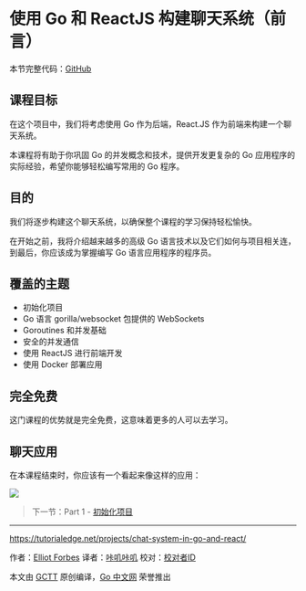# 使用 Go 和 ReactJS 构建聊天系统（前言）

本节完整代码：[GitHub](https://github.com/watermelo/realtime-chat-go-react/tree/master)

## 课程目标
在这个项目中，我们将考虑使用 Go 作为后端，React.JS 作为前端来构建一个聊天系统。

本课程将有助于你巩固 Go 的并发概念和技术，提供开发更复杂的 Go 应用程序的实际经验，希望你能够轻松编写常用的 Go 程序。

## 目的
我们将逐步构建这个聊天系统，以确保整个课程的学习保持轻松愉快。

在开始之前，我将介绍越来越多的高级 Go 语言技术以及它们如何与项目相关连，到最后，你应该成为掌握编写 Go 语言应用程序的程序员。

## 覆盖的主题
- 初始化项目
- Go 语言 gorilla/websocket 包提供的 WebSockets
- Goroutines 和并发基础
- 安全的并发通信
- 使用 ReactJS 进行前端开发
- 使用 Docker 部署应用

## 完全免费
这门课程的优势就是完全免费，这意味着更多的人可以去学习。

## 聊天应用
在本课程结束时，你应该有一个看起来像这样的应用：

![](https://user-gold-cdn.xitu.io/2019/7/30/16c42816ea309443?w=1192&h=871&f=png&s=132349)

> 下一节：Part 1 - [初始化项目](https://github.com/studygolang/GCTT/tree/master/translated/tech/20190731-chat-system-in-go-and-react-course-series/part_1.md)

---

https://tutorialedge.net/projects/chat-system-in-go-and-react/

作者：[Elliot Forbes](https://twitter.com/elliot_f)
译者：[咔叽咔叽](https://github.com/watermelo)
校对：[校对者ID](https://github.com/校对者ID)

本文由 [GCTT](https://github.com/studygolang/GCTT) 原创编译，[Go 中文网](https://studygolang.com/) 荣誉推出

